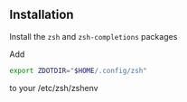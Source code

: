 ## Installation

Install the `zsh` and `zsh-completions` packages

Add
```zsh
export ZDOTDIR="$HOME/.config/zsh"
```
to your /etc/zsh/zshenv
